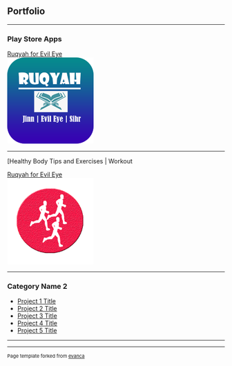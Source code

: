 ## Portfolio

---

### Play Store Apps 

<a href="https://play.google.com/store/apps/details?id=com.arham.soft.ruqyahforevileye" target="_blank">Ruqyah for Evil Eye</a> <br>
<img src="images/ruqyah_200.png?raw=true"/>

---
[Healthy Body Tips and Exercises | Workout

<a href="https://play.google.com/store/apps/details?id=com.arham.soft.healthybodytips" target="_blank">Ruqyah for Evil Eye</a> <br>
<img src="images/health_200.png?raw=true"/>

---


### Category Name 2

- [Project 1 Title](http://example.com/)
- [Project 2 Title](http://example.com/)
- [Project 3 Title](http://example.com/)
- [Project 4 Title](http://example.com/)
- [Project 5 Title](http://example.com/)

---




---
<p style="font-size:11px">Page template forked from <a href="https://github.com/evanca/quick-portfolio">evanca</a></p>
<!-- Remove above link if you don't want to attibute -->
